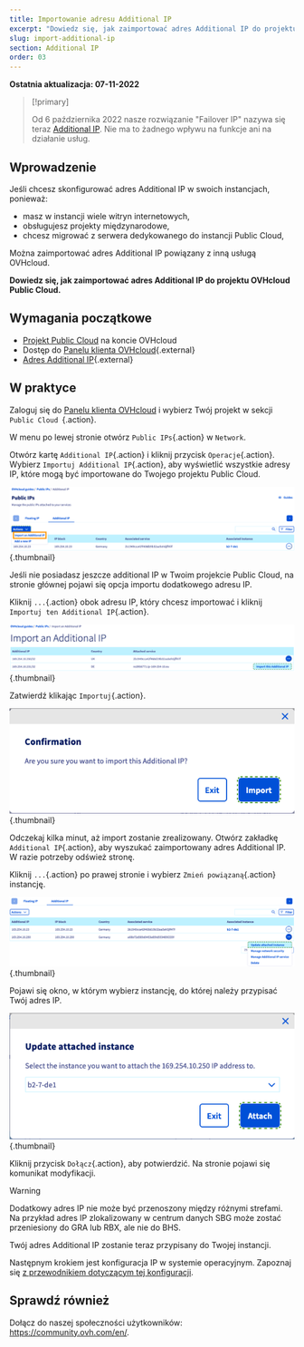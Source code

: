 ```yaml
---
title: Importowanie adresu Additional IP
excerpt: "Dowiedz się, jak zaimportować adres Additional IP do projektu OVHcloud Public Cloud"
slug: import-additional-ip
section: Additional IP
order: 03
---
```


**Ostatnia aktualizacja: 07-11-2022**

> [!primary]
>
> Od 6 października 2022 nasze rozwiązanie "Failover IP" nazywa się teraz [Additional IP](https://www.ovhcloud.com/pl/network/additional-ip/). Nie ma to żadnego wpływu na funkcje ani na działanie usług.
>

## Wprowadzenie

Jeśli chcesz skonfigurować adres Additional IP w swoich instancjach, ponieważ:

- masz w instancji wiele witryn internetowych, 
- obsługujesz projekty międzynarodowe,
- chcesz migrować z serwera dedykowanego do instancji Public Cloud,

Można zaimportować adres Additional IP powiązany z inną usługą OVHcloud.

**Dowiedz się, jak zaimportować adres Additional IP do projektu OVHcloud Public Cloud.**

## Wymagania początkowe

- [Projekt Public Cloud](https://www.ovhcloud.com/pl/public-cloud/) na koncie OVHcloud
- Dostęp do [Panelu klienta OVHcloud](https://www.ovh.com/auth/?action=gotomanager&from=https://www.ovh.pl/&ovhSubsidiary=pl){.external}
- [Adres Additional IP](https://www.ovhcloud.com/pl/bare-metal/ip/){.external}

## W praktyce

Zaloguj się do [Panelu klienta OVHcloud](https://www.ovh.com/auth/?action=gotomanager&from=https://www.ovh.pl/&ovhSubsidiary=pl) i wybierz Twój projekt w sekcji `Public Cloud `{.action}.

W menu po lewej stronie otwórz `Public IPs`{.action} w `Network`.

Otwórz kartę `Additional IP`{.action} i kliknij przycisk `Operacje`{.action}. Wybierz `Importuj Additional IP`{.action}, aby wyświetlić wszystkie adresy IP, które mogą być importowane do Twojego projektu Public Cloud.

![Sekcja IP](images/import22_01.png){.thumbnail}

Jeśli nie posiadasz jeszcze additional IP w Twoim projekcie Public Cloud, na stronie głównej pojawi się opcja importu dodatkowego adresu IP.

Kliknij `...`{.action} obok adresu IP, który chcesz importować i kliknij `Importuj ten Additional IP`{.action}.

![Dodatkowe IP](images/import22_02.png){.thumbnail}

Zatwierdź klikając `Importuj`{.action}.

![Import potwierdzenia](images/import22_03.png){.thumbnail}

Odczekaj kilka minut, aż import zostanie zrealizowany. Otwórz zakładkę `Additional IP`{.action}, aby wyszukać zaimportowany adres Additional IP. W razie potrzeby odśwież stronę.

Kliknij `...`{.action} po prawej stronie i wybierz `Zmień powiązaną`{.action} instancję.

![Dodatkowe IP](images/import22_04.png){.thumbnail}

Pojawi się okno, w którym wybierz instancję, do której należy przypisać Twój adres IP.

![Dodatkowe IP](images/import22_05.png){.thumbnail}

Kliknij przycisk `Dołącz`{.action}, aby potwierdzić. Na stronie pojawi się komunikat modyfikacji.

> [!warning]
>
> Dodatkowy adres IP nie może być przenoszony między różnymi strefami. Na przykład adres IP zlokalizowany w centrum danych SBG może zostać przeniesiony do GRA lub RBX, ale nie do BHS.
>

Twój adres Additional IP zostanie teraz przypisany do Twojej instancji.

Następnym krokiem jest konfiguracja IP w systemie operacyjnym. Zapoznaj się [z przewodnikiem dotyczącym tej konfiguracji](https://docs.ovh.com/pl/publiccloud/network-services/configure-additional-ip/).

## Sprawdź również

Dołącz do naszej społeczności użytkowników: <https://community.ovh.com/en/>.
